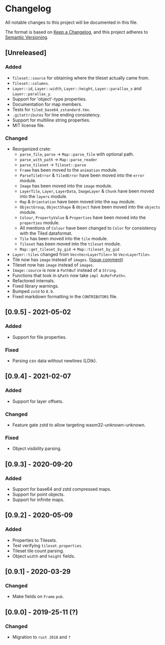 # Changelog

All notable changes to this project will be documented in this file.

The format is based on [Keep a Changelog](https://keepachangelog.com/en/1.0.0/),
and this project adheres to [Semantic Versioning](https://semver.org/spec/v2.0.0.html).

## [Unreleased]
### Added
- `Tileset::source` for obtaining where the tileset actually came from.
- `Tileset::columns`.
- `Layer::id`, `Layer::width`, `Layer::height`, `Layer::parallax_x` and `Layer::parallax_y`.
- Support for 'object'-type properties.
- Documentation for map members.
- Tests for `tiled_base64_zstandard.tmx`.
- `.gitattributes` for line ending consistency.
- Support for multiline string properties.
- MIT license file.

### Changed
- Reorganized crate:
    - `parse_file`, `parse` -> `Map::parse_file` with optional path.
    - `parse_with_path` -> `Map::parse_reader`
    - `parse_tileset` -> `Tileset::parse`
    - `Frame` has been moved to the `animation` module.
    - `ParseTileError` & `TiledError` have been moved into the `error` module.
    - `Image` has been moved into the `image` module.
    - `LayerTile`, `Layer`, `LayerData`, `ImageLayer` & `Chunk` have been moved into the `layers` module.
    - `Map` & `Orientation` have been moved into the `map` module.
    - `ObjectGroup`, `ObjectShape` & `Object` have been moved into the `objects` module.
    - `Colour`, `PropertyValue` & `Properties` have been moved into the `properties` module.
    - All mentions of `Colour` have been changed to `Color` for consistency with the Tiled dataformat.
    - `Tile` has been moved into the `tile` module.
    - `Tileset` has been moved into the `tileset` module.
    - `Map::get_tileset_by_gid` -> `Map::tileset_by_gid`
- `Layer::tiles` changed from `Vec<Vec<LayerTile>>` to `Vec<LayerTile>`.
- Tile now has `image` instead of `images`. ([Issue comment](https://github.com/mapeditor/rs-tiled/issues/103#issuecomment-940773123))
- Tileset now has `image` instead of `images`.
- `Image::source` is now a `PathBuf` instead of a `String`.
- Functions that took in `&Path` now take `impl AsRef<Path>`.
- Refactored internals.
- Fixed library warnings.
- Bumped `zstd` to `0.9`.
- Fixed markdown formatting in the `CONTRIBUTORS` file.

## [0.9.5] - 2021-05-02
### Added
- Support for file properties.

### Fixed
- Parsing csv data without newlines (LDtk).

## [0.9.4] - 2021-02-07
### Added
- Support for layer offsets.

### Changed
- Feature gate zstd to allow targeting wasm32-unknown-unknown.

### Fixed
- Object visibility parsing.

## [0.9.3] - 2020-09-20
### Added
- Support for base64 and zstd compressed maps.
- Support for point objects.
- Support for infinite maps.

## [0.9.2] - 2020-05-09
### Added
- Properties to Tilesets.
- Test verifying `tileset.properties`.
- Tileset tile count parsing.
- Object `width` and `height` fields.

## [0.9.1] - 2020-03-29
### Changed
- Make fields on `Frame` `pub`.

## [0.9.0] - 2019-25-11 (?)
### Changed
- Migration to `rust 2018` and `?`
